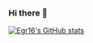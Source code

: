 ### Hi there 👋

[![Egr16's GitHub stats](https://github-readme-stats.vercel.app/api?username=Egr16&show_icons=true&theme=dark)](https://github.com/anuraghazra/github-readme-stats)

<!--
**Egr16/Egr16** is a ✨ _special_ ✨ repository because its `README.md` (this file) appears on your GitHub profile.

Here are some ideas to get you started:

- 🔭 I’m currently working on ...
- 🌱 I’m currently learning ...
- 👯 I’m looking to collaborate on ...
- 🤔 I’m looking for help with ...
- 💬 Ask me about ...
- 📫 How to reach me: ...
- 😄 Pronouns: ...
- ⚡ Fun fact: ...
-->
